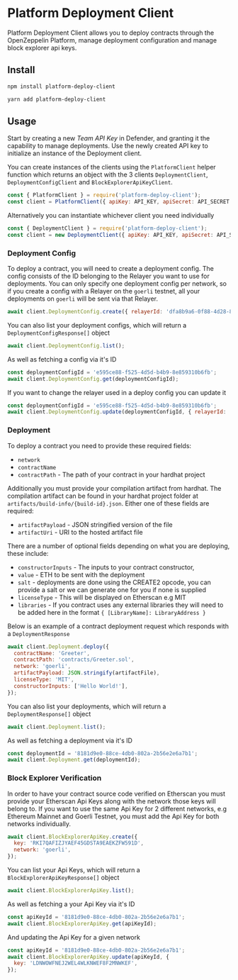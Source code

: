 # Platform Deployment Client

Platform Deployment Client allows you to deploy contracts through the OpenZeppelin Platform, manage deployment configuration and manage block explorer api keys.

## Install

```bash
npm install platform-deploy-client
```

```bash
yarn add platform-deploy-client
```

## Usage

Start by creating a new _Team API Key_ in Defender, and granting it the capability to manage deployments. Use the newly created API key to initialize an instance of the Deployment client.

You can create instances of the clients using the `PlatformClient` helper function which returns an object with the 3 clients `DeploymentClient`, `DeploymentConfigClient` and `BlockExplorerApiKeyClient`.

```js
const { PlatformClient } = require('platform-deploy-client');
const client = PlatformClient({ apiKey: API_KEY, apiSecret: API_SECRET });
```

Alternatively you can instantiate whichever client you need individually

```js
const { DeploymentClient } = require('platform-deploy-client');
const client = new DeploymentClient({ apiKey: API_KEY, apiSecret: API_SECRET });
```

### Deployment Config

To deploy a contract, you will need to create a deployment config. The config consists of the ID belonging to the Relayer you want to use for deployments. You can only specify one deployment config per network, so if you create a config with a Relayer on the `goerli` testnet, all your deployments on `goerli` will be sent via that Relayer.

```js
await client.DeploymentConfig.create({ relayerId: 'dfa8b9a6-0f88-4d28-892a-93e1f5a8d2a7' });
```

You can also list your deployment configs, which will return a `DeploymentConfigResponse[]` object

```js
await client.DeploymentConfig.list();
```

As well as fetching a config via it's ID

```js
const deploymentConfigId = 'e595ce88-f525-4d5d-b4b9-8e859310b6fb';
await client.DeploymentConfig.get(deploymentConfigId);
```

If you want to change the relayer used in a deploy config you can update it

```js
const deploymentConfigId = 'e595ce88-f525-4d5d-b4b9-8e859310b6fb';
await client.DeploymentConfig.update(deploymentConfigId, { relayerId: '3dcfee82-f5bd-43e3-8480-0676e5c28964' });
```

### Deployment

To deploy a contract you need to provide these required fields:

- `network`
- `contractName`
- `contractPath` - The path of your contract in your hardhat project

Additionally you must provide your compilation artifact from hardhat. The compilation artifact can be found in your hardhat project folder at `artifacts/build-info/{build-id}.json`. Either one of these fields are required:

- `artifactPayload` - JSON stringified version of the file
- `artifactUri` - URI to the hosted artifact file

There are a number of optional fields depending on what you are deploying, these include:

- `constructorInputs` - The inputs to your contract constructor,
- `value` - ETH to be sent with the deployment
- `salt` - deployments are done using the CREATE2 opcode, you can provide a salt or we can generate one for you if none is supplied
- `licenseType` - This will be displayed on Etherscan e.g MIT
- `libraries` - If you contract uses any external libraries they will need to be added here in the format `{ [LibraryName]: LibraryAddress }`

Below is an example of a contract deployment request which responds with a `DeploymentResponse`

```js
await client.Deployment.deploy({
  contractName: 'Greeter',
  contractPath: 'contracts/Greeter.sol',
  network: 'goerli',
  artifactPayload: JSON.stringify(artifactFile),
  licenseType: 'MIT',
  constructorInputs: ['Hello World!'],
});
```

You can also list your deployments, which will return a `DeploymentResponse[]` object

```js
await client.Deployment.list();
```

As well as fetching a deployment via it's ID

```js
const deploymentId = '8181d9e0-88ce-4db0-802a-2b56e2e6a7b1';
await client.Deployment.get(deploymentId);
```

### Block Explorer Verification

In order to have your contract source code verified on Etherscan you must provide your Etherscan Api Keys along with the network those keys will belong to. If you want to use the same Api Key for 2 different networks, e.g Ethereum Mainnet and Goerli Testnet, you must add the Api Key for both networks individually.

```js
await client.BlockExplorerApiKey.create({
  key: 'RKI7QAFIZJYAEF45GDSTA9EAEKZFW591D',
  network: 'goerli',
});
```

You can list your Api Keys, which will return a `BlockExplorerApiKeyResponse[]` object

```js
await client.BlockExplorerApiKey.list();
```

As well as fetching a your Api Key via it's ID

```js
const apiKeyId = '8181d9e0-88ce-4db0-802a-2b56e2e6a7b1';
await client.BlockExplorerApiKey.get(apiKeyId);
```

And updating the Api Key for a given network

```js
const apiKeyId = '8181d9e0-88ce-4db0-802a-2b56e2e6a7b1';
await client.BlockExplorerApiKey.update(apiKeyId, {
  key: 'LDNWOWFNEJ2WEL4WLKNWEF8F2MNWKEF',
});
```
